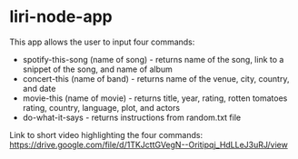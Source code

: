 # liri-node-app

This app allows the user to input four commands:
* spotify-this-song (name of song) - returns name of the song, link to a snippet of the song, and name of album
* concert-this (name of band) - returns name of the venue, city, country, and date
* movie-this (name of movie) - returns title, year, rating, rotten tomatoes rating, country, language, plot, and actors
* do-what-it-says - returns instructions from random.txt file


Link to short video highlighting the four commands:
https://drive.google.com/file/d/1TKJcttGVegN--Oritipqj_HdLLeJ3uRJ/view
